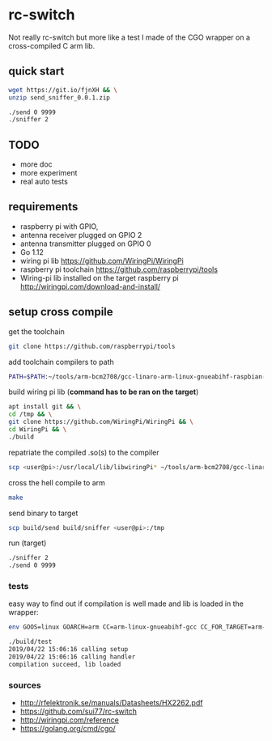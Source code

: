 # rc-switch
Not really rc-switch but more like a test I made of the CGO wrapper on a cross-compiled C arm lib.
## quick start
```bash
wget https://git.io/fjnXH && \
unzip send_sniffer_0.0.1.zip
```
```bash
./send 0 9999
./sniffer 2
```
## TODO
- more doc
- more experiment
- real auto tests
## requirements
- raspberry pi with GPIO,
- antenna receiver plugged on GPIO 2
- antenna transmitter plugged on GPIO 0
- Go 1.12
- wiring pi lib https://github.com/WiringPi/WiringPi
- raspberry pi toolchain https://github.com/raspberrypi/tools
- Wiring-pi lib installed on the target raspberry pi http://wiringpi.com/download-and-install/
## setup cross compile
get the toolchain
```bash
git clone https://github.com/raspberrypi/tools
```
add toolchain compilers to path
```bash
PATH=$PATH:~/tools/arm-bcm2708/gcc-linaro-arm-linux-gnueabihf-raspbian-x64/bin/
```
build wiring pi lib (**command has to be ran on the target**)
```bash
apt install git && \
cd /tmp && \
git clone https://github.com/WiringPi/WiringPi && \
cd WiringPi && \
./build
```
repatriate the compiled .so(s) to the compiler
```bash
scp <user@pi>:/usr/local/lib/libwiringPi* ~/tools/arm-bcm2708/gcc-linaro-arm-linux-gnueabihf-raspbian-x64/arm-linux-gnueabihf/lib/
```
cross the hell compile to arm
```bash
make
```
send binary to target
```bash
scp build/send build/sniffer <user@pi>:/tmp
```
run (target)
```bash
./sniffer 2
./send 0 9999
```
### tests
easy way to find out if compilation is well made and lib is loaded in the wrapper:
```bash
env GOOS=linux GOARCH=arm CC=arm-linux-gnueabihf-gcc CC_FOR_TARGET=arm-linux-gnueabihf-gcc CGO_ENABLED=1 go build -i -v -o build/test tests/testCompilation.go
```
```bash
./build/test 
2019/04/22 15:06:16 calling setup
2019/04/22 15:06:16 calling handler
compilation succeed, lib loaded
```

### sources
- http://rfelektronik.se/manuals/Datasheets/HX2262.pdf
- https://github.com/sui77/rc-switch
- http://wiringpi.com/reference
- https://golang.org/cmd/cgo/